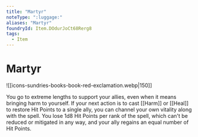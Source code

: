 ```yaml
---
title: "Martyr"
noteType: ":luggage:"
aliases: "Martyr"
foundryId: Item.DOdurJoCt68Rerg8
tags:
  - Item
---
```


# Martyr
![[icons-sundries-books-book-red-exclamation.webp|150]]

You go to extreme lengths to support your allies, even when it means bringing harm to yourself. If your next action is to cast [[Harm]] or [[Heal]] to restore Hit Points to a single ally, you can channel your own vitality along with the spell. You lose 1d8 Hit Points per rank of the spell, which can't be reduced or mitigated in any way, and your ally regains an equal number of Hit Points.
